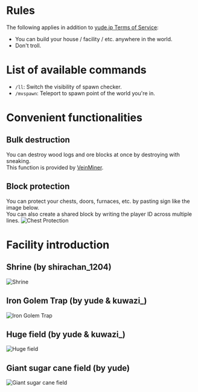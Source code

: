 # Rules
The following applies in addition to [yude.jp Terms of Service](https://yude.jp/tos):
* You can build your house / facility / etc. anywhere in the world.
* Don't troll.

# List of available commands
* `/ll`: Switch the visibility of spawn checker.
* `/mvspawn`: Teleport to spawn point of the world you're in.

# Convenient functionalities
## Bulk destruction
You can destroy wood logs and ore blocks at once by destroying with sneaking.\
This function is provided by [VeinMiner](https://www.spigotmc.org/resources/veinminer.12038/).
## Block protection
You can protect your chests, doors, furnaces, etc. by pasting sign like the image below.\
You can also create a shared block by writing the player ID across multiple lines. 
![Chest Protection](/static/images/minecraft/lockette/chest.png)

# Facility introduction
## Shrine (by shirachan_1204)
![Shrine](/static/images/minecraft/shrine.png)
## Iron Golem Trap (by yude & kuwazi_)
![Iron Golem Trap](/static/images/minecraft/golem_trap.png)
## Huge field (by yude & kuwazi_)
![Huge field](/static/images/minecraft/large_field.png)
## Giant sugar cane field  (by yude)
![Giant sugar cane field ](/static/images/minecraft/sugarcane.png)